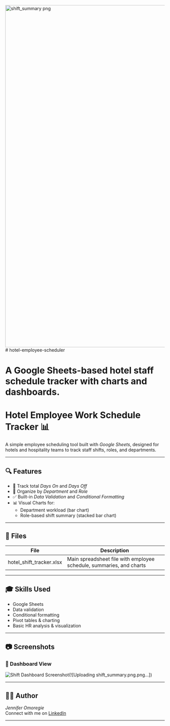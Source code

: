 <img width="1920" height="1080" alt="shift_summary png" src="https://github.com/user-attachments/assets/68dc01a0-72cf-4e99-8622-9aa6f2d71e24" /># hotel-employee-scheduler

# A Google Sheets-based hotel staff schedule tracker with charts and dashboards.

# Hotel Employee Work Schedule Tracker 📊

A simple employee scheduling tool built with *Google Sheets*, designed for hotels and hospitality teams to track staff shifts, roles, and departments.

---

## 🔍 Features

- 📅 Track total *Days On* and *Days Off*
- 📌 Organize by *Department* and *Role*
- ✅ Built-in *Data Validation* and *Conditional Formatting*
- 📊 Visual Charts for:
  - Department workload (bar chart)
  - Role-based shift summary (stacked bar chart)

---


## 📁 Files

| File | Description |
|------|-------------|
| hotel_shift_tracker.xlsx | Main spreadsheet file with employee schedule, summaries, and charts |

---

## 🎓 Skills Used

- Google Sheets
- Data validation
- Conditional formatting
- Pivot tables & charting
- Basic HR analysis & visualization

---

## 📷 Screenshots

### 🔹 Dashboard View
![Shift Dashboard Screenshot](<img width="1920" height="1080" alt="shift_dashboard png" src="https://github.com/user-attachments/assets/b29358cf-75f4-4198-aa28-ec3c305b271c" />
)(![Uploading shift_summary.png.png…])


---

## 🙋‍♀ Author

*Jennifer Omoregie*  
Connect with me on [LinkedIn]( https://www.linkedin.com/in/jennifer-omoregie-83388232a?utm_source=share&utm_campaign=share_via&utm_content=profile&utm_medium=android_app )

---
